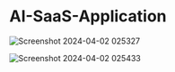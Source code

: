 ﻿# AI-SaaS-Application
 
 ![Screenshot 2024-04-02 025327](https://github.com/PyDeveloperAniket/AI-SaaS-Application/assets/63203988/828017c4-5305-4aa8-9242-c58d58cb06d9)

![Screenshot 2024-04-02 025433](https://github.com/PyDeveloperAniket/AI-SaaS-Application/assets/63203988/bef3405b-03ab-43df-95b4-7ddb51f85685)
